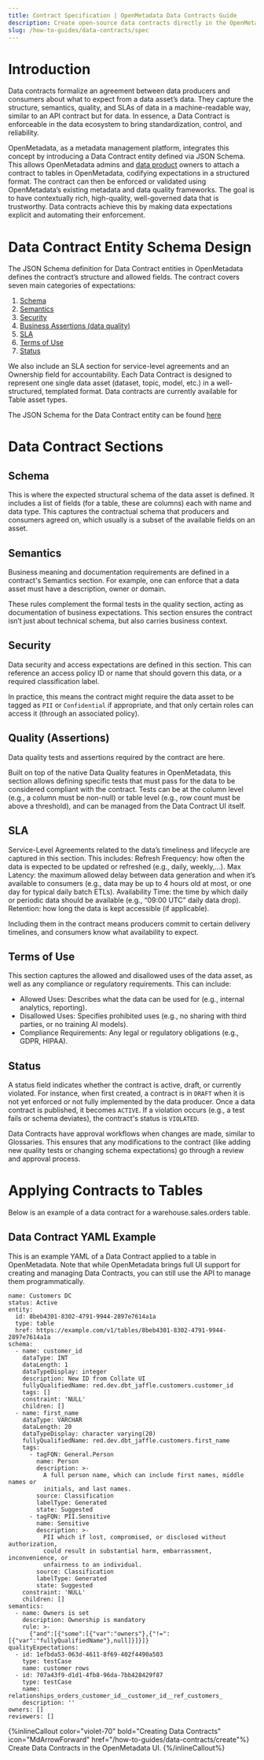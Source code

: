 ```yaml
---
title: Contract Specification | OpenMetadata Data Contracts Guide
description: Create open-source data contracts directly in the OpenMetadata UI
slug: /how-to-guides/data-contracts/spec
---
```


# Introduction

Data contracts formalize an agreement between data producers and consumers about what to expect from a data asset’s data. They capture the structure, semantics, quality, and SLAs of data in a machine-readable way, similar to an API contract but for data. In essence, a Data Contract is enforceable in the data ecosystem to bring standardization, control, and reliability.

OpenMetadata, as a metadata management platform, integrates this concept by introducing a Data Contract entity defined via JSON Schema. This allows OpenMetadata admins and [data product](https://docs.open-metadata.org/latest/how-to-guides/data-governance/domains-&-data-products#data-products) owners to attach a contract to tables in OpenMetadata, codifying expectations in a structured format. The contract can then be enforced or validated using OpenMetadata’s existing metadata and data quality frameworks. The goal is to have contextually rich, high-quality, well-governed data that is trustworthy. Data contracts achieve this by making data expectations explicit and automating their enforcement.

# Data Contract Entity Schema Design

The JSON Schema definition for Data Contract entities in OpenMetadata defines the contract’s structure and allowed fields. The contract covers seven main categories of expectations:

1. [Schema](#schema)
2. [Semantics](#semantics)
3. [Security](#security)
4. [Business Assertions (data quality)](#quality)
5. [SLA](#sla)
6. [Terms of Use](#terms-of-use)
7. [Status](#status)

We also include an SLA section for service-level agreements and an Ownership field for accountability. Each Data Contract is designed to represent one single data asset (dataset, topic, model, etc.) in a well-structured, templated format. Data contracts are currently available for Table asset types.

The JSON Schema for the Data Contract entity can be found [here](https://github.com/open-metadata/OpenMetadata/blob/main/openmetadata-spec/src/main/resources/json/schema/entity/data/dataContract.json)

# Data Contract Sections
## Schema

This is where the expected structural schema of the data asset is defined. It includes a list of fields (for a table, these are columns) each with name and data type. This captures the contractual schema that producers and consumers agreed on, which usually is a subset of the available fields on an asset. 

## Semantics 

Business meaning and documentation requirements are defined in a contract's Semantics section. For example, one can enforce that a data asset must have a description, owner or domain.

These rules complement the formal tests in the quality section, acting as documentation of business expectations. This section ensures the contract isn’t just about technical schema, but also carries business context.

## Security

Data security and access expectations are defined in this section. This can reference an  access policy ID or name that should govern this data, or a required classification label. 

In practice, this means the contract might require the data asset to be tagged as `PII` or `Confidential` if appropriate, and that only certain roles can access it (through an associated policy).

## Quality (Assertions)

Data quality tests and assertions required by the contract are here. 

Built on top of the native Data Quality features in OpenMetadata, this section allows defining specific tests that must pass for the data to be considered compliant with the contract. Tests can be at the column level (e.g., a column must be non-null) or table level (e.g., row count must be above a threshold), and can be managed from the Data Contract UI itself.

## SLA

Service-Level Agreements related to the data’s timeliness and lifecycle are captured in this section.
This includes:
Refresh Frequency: how often the data is expected to be updated or refreshed (e.g., daily, weekly,...).
Max Latency: the maximum allowed delay between data generation and when it’s available to consumers (e.g., data may be up to 4 hours old at most, or one day for typical daily batch ETLs).
Availability Time: the time by which daily or periodic data should be available (e.g., “09:00 UTC” daily data drop).
Retention: how long the data is kept accessible (if applicable).

Including them in the contract means producers commit to certain delivery timelines, and consumers know what availability to expect.

## Terms of Use

This section captures the allowed and disallowed uses of the data asset, as well as any compliance or regulatory requirements. This can include:
- Allowed Uses: Describes what the data can be used for (e.g., internal analytics, reporting).
- Disallowed Uses: Specifies prohibited uses (e.g., no sharing with third parties, or no training AI models).
- Compliance Requirements: Any legal or regulatory obligations (e.g., GDPR, HIPAA).

## Status

A status field indicates whether the contract is active, draft, or currently violated. For instance, when first created, a contract is in `DRAFT` when it is not yet enforced or not fully implemented by the data producer. Once a data contract is published, it becomes `ACTIVE`. If a violation occurs (e.g., a test fails or schema deviates), the contract's status is `VIOLATED`.

Data Contracts have approval workflows when changes are made, similar to Glossaries. This ensures that any modifications to the contract (like adding new quality tests or changing schema expectations) go through a review and approval process.

# Applying Contracts to Tables

Below is an example of a data contract for a warehouse.sales.orders table.

## Data Contract YAML Example

This is an example YAML of a Data Contract applied to a table in OpenMetadata. Note that while OpenMetadata brings full UI support for creating and managing Data Contracts, you can still use the API to manage them programmatically.

```
name: Customers DC
status: Active
entity:
  id: 8beb4301-8302-4791-9944-2897e7614a1a
  type: table
  href: https://example.com/v1/tables/8beb4301-8302-4791-9944-2897e7614a1a
schema:
  - name: customer_id
    dataType: INT
    dataLength: 1
    dataTypeDisplay: integer
    description: New ID from Collate UI
    fullyQualifiedName: red.dev.dbt_jaffle.customers.customer_id
    tags: []
    constraint: 'NULL'
    children: []
  - name: first_name
    dataType: VARCHAR
    dataLength: 20
    dataTypeDisplay: character varying(20)
    fullyQualifiedName: red.dev.dbt_jaffle.customers.first_name
    tags:
      - tagFQN: General.Person
        name: Person
        description: >-
          A full person name, which can include first names, middle names or
          initials, and last names.
        source: Classification
        labelType: Generated
        state: Suggested
      - tagFQN: PII.Sensitive
        name: Sensitive
        description: >-
          PII which if lost, compromised, or disclosed without authorization,
          could result in substantial harm, embarrassment, inconvenience, or
          unfairness to an individual.
        source: Classification
        labelType: Generated
        state: Suggested
    constraint: 'NULL'
    children: []
semantics:
  - name: Owners is set
    description: Ownership is mandatory
    rule: >-
      {"and":[{"some":[{"var":"owners"},{"!=":[{"var":"fullyQualifiedName"},null]}]}]}
qualityExpectations:
  - id: 1efbda53-063d-4611-8f69-402f4490a503
    type: testCase
    name: customer rows
  - id: 707a43f9-d1d1-4fb8-96da-7bb428429f87
    type: testCase
    name: relationships_orders_customer_id__customer_id__ref_customers_
    description: ''
owners: []
reviewers: []
```

{%inlineCallout
  color="violet-70"
  bold="Creating Data Contracts"
  icon="MdArrowForward"
  href="/how-to-guides/data-contracts/create"%}
  Create Data Contracts in the OpenMetadata UI.
{%/inlineCallout%}
